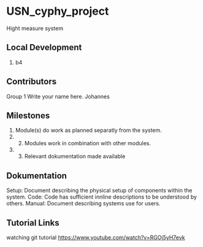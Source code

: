 # USN_cyphy_project

Hight measure system

## Local Development

1. b4

## Contributors

Group 1
Write your name here.
Johannes

## Milestones

1. Module(s) do work as planned separatly from the system.
2. 2. Modules work in combination with other modules.
3. 3. Relevant dokumentation made available

## Dokumentation
Setup: Document describing the physical setup of components within the system.
Code: Code has sufficient innline descriptions to be understood by others.
Manual: Document describing systems use for users.

## Tutorial Links

watching git tutorial https://www.youtube.com/watch?v=RGOj5yH7evk
